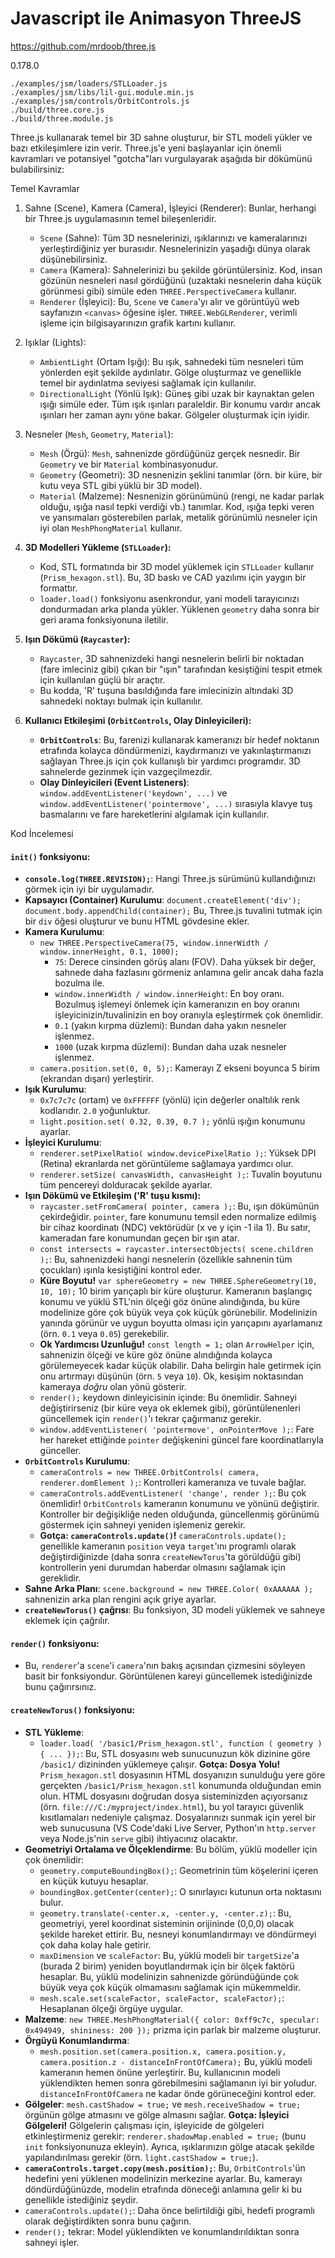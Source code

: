 # Javascript ile Animasyon ThreeJS

https://github.com/mrdoob/three.js

0.178.0

```
./examples/jsm/loaders/STLLoader.js
./examples/jsm/libs/lil-gui.module.min.js
./examples/jsm/controls/OrbitControls.js
./build/three.core.js
./build/three.module.js
```

Three.js kullanarak temel bir 3D sahne oluşturur, bir STL modeli
yükler ve bazı etkileşimlere izin verir. Three.js'e yeni başlayanlar
için önemli kavramları ve potansiyel "gotcha"ları vurgulayarak aşağıda
bir dökümünü bulabilirsiniz:

Temel Kavramlar

1.  Sahne (Scene), Kamera (Camera), İşleyici (Renderer): Bunlar, herhangi bir Three.js uygulamasının temel bileşenleridir.

      * `Scene` (Sahne): Tüm 3D nesnelerinizi, ışıklarınızı ve kameralarınızı yerleştirdiğiniz yer burasıdır. Nesnelerinizin yaşadığı dünya olarak düşünebilirsiniz.
      * `Camera` (Kamera): Sahnelerinizi bu şekilde görüntülersiniz. Kod, insan gözünün nesneleri nasıl gördüğünü (uzaktaki nesnelerin daha küçük görünmesi gibi) simüle eden `THREE.PerspectiveCamera` kullanır.
      * `Renderer` (İşleyici): Bu, `Scene` ve `Camera`'yı alır ve görüntüyü web sayfanızın `<canvas>` öğesine işler. `THREE.WebGLRenderer`, verimli işleme için bilgisayarınızın grafik kartını kullanır.

2.  Işıklar (Lights):

      * `AmbientLight` (Ortam Işığı): Bu ışık, sahnedeki tüm nesneleri tüm yönlerden eşit şekilde aydınlatır. Gölge oluşturmaz ve genellikle temel bir aydınlatma seviyesi sağlamak için kullanılır.
      * `DirectionalLight` (Yönlü Işık): Güneş gibi uzak bir kaynaktan gelen ışığı simüle eder. Tüm ışık ışınları paraleldir. Bir konumu vardır ancak ışınları her zaman aynı yöne bakar. Gölgeler oluşturmak için iyidir.

3.  Nesneler (`Mesh`, `Geometry`, `Material`):

      * `Mesh` (Örgü): `Mesh`, sahnenizde gördüğünüz gerçek nesnedir. Bir `Geometry` ve bir `Material` kombinasyonudur.
      * `Geometry` (Geometri): 3D nesnenizin şeklini tanımlar (örn. bir küre, bir kutu veya STL gibi yüklü bir 3D model).
      * `Material` (Malzeme): Nesnenizin görünümünü (rengi, ne kadar parlak olduğu, ışığa nasıl tepki verdiği vb.) tanımlar. Kod, ışığa tepki veren ve yansımaları gösterebilen parlak, metalik görünümlü nesneler için iyi olan `MeshPhongMaterial` kullanır.

4.  **3D Modelleri Yükleme (`STLLoader`):**

      * Kod, STL formatında bir 3D model yüklemek için `STLLoader` kullanır (`Prism_hexagon.stl`). Bu, 3D baskı ve CAD yazılımı için yaygın bir formattır.
      * `loader.load()` fonksiyonu asenkrondur, yani modeli tarayıcınızı dondurmadan arka planda yükler. Yüklenen `geometry` daha sonra bir geri arama fonksiyonuna iletilir.

5.  **Işın Dökümü (`Raycaster`):**

      * `Raycaster`, 3D sahnenizdeki hangi nesnelerin belirli bir noktadan (fare imleciniz gibi) çıkan bir "ışın" tarafından kesiştiğini tespit etmek için kullanılan güçlü bir araçtır.
      * Bu kodda, 'R' tuşuna basıldığında fare imlecinizin altındaki 3D sahnedeki noktayı bulmak için kullanılır.

6.  **Kullanıcı Etkileşimi (`OrbitControls`, Olay Dinleyicileri):**

      * **`OrbitControls`**: Bu, farenizi kullanarak kameranızı bir hedef noktanın etrafında kolayca döndürmenizi, kaydırmanızı ve yakınlaştırmanızı sağlayan Three.js için çok kullanışlı bir yardımcı programdır. 3D sahnelerde gezinmek için vazgeçilmezdir.
      * **Olay Dinleyicileri (Event Listeners)**: `window.addEventListener('keydown', ...)` ve `window.addEventListener('pointermove', ...)` sırasıyla klavye tuş basmalarını ve fare hareketlerini algılamak için kullanılır.

Kod İncelemesi

#### `init()` fonksiyonu:

  * **`console.log(THREE.REVISION);`**: Hangi Three.js sürümünü kullandığınızı görmek için iyi bir uygulamadır.
  * **Kapsayıcı (Container) Kurulumu**: `document.createElement('div'); document.body.appendChild(container);` Bu, Three.js tuvalini tutmak için bir `div` öğesi oluşturur ve bunu HTML gövdesine ekler.
  * **Kamera Kurulumu**:
      * `new THREE.PerspectiveCamera(75, window.innerWidth / window.innerHeight, 0.1, 1000);`
          * `75`: Derece cinsinden görüş alanı (FOV). Daha yüksek bir değer, sahnede daha fazlasını görmeniz anlamına gelir ancak daha fazla bozulma ile.
          * `window.innerWidth / window.innerHeight`: En boy oranı. Bozulmuş işlemeyi önlemek için kameranızın en boy oranını işleyicinizin/tuvalinizin en boy oranıyla eşleştirmek çok önemlidir.
          * `0.1` (yakın kırpma düzlemi): Bundan daha yakın nesneler işlenmez.
          * `1000` (uzak kırpma düzlemi): Bundan daha uzak nesneler işlenmez.
      * `camera.position.set(0, 0, 5);`: Kamerayı Z ekseni boyunca 5 birim (ekrandan dışarı) yerleştirir.
  * **Işık Kurulumu**:
      * `0x7c7c7c` (ortam) ve `0xFFFFFF` (yönlü) için değerler onaltılık renk kodlarıdır. `2.0` yoğunluktur.
      * `light.position.set( 0.32, 0.39, 0.7 );` yönlü ışığın konumunu ayarlar.
  * **İşleyici Kurulumu**:
      * `renderer.setPixelRatio( window.devicePixelRatio );`: Yüksek DPI (Retina) ekranlarda net görüntüleme sağlamaya yardımcı olur.
      * `renderer.setSize( canvasWidth, canvasHeight );`: Tuvalin boyutunu tüm pencereyi dolduracak şekilde ayarlar.
  * **Işın Dökümü ve Etkileşim ('R' tuşu kısmı):**
      * `raycaster.setFromCamera( pointer, camera );`: Bu, ışın dökümünün çekirdeğidir. `pointer`, fare konumunu temsil eden normalize edilmiş bir cihaz koordinatı (NDC) vektörüdür (x ve y için -1 ila 1). Bu satır, kameradan fare konumundan geçen bir ışın atar.
      * `const intersects = raycaster.intersectObjects( scene.children );`: Bu, sahnenizdeki hangi nesnelerin (özellikle sahnenin tüm çocukları) ışınla kesiştiğini kontrol eder.
      * **Küre Boyutu\!** `var sphereGeometry = new THREE.SphereGeometry(10, 10, 10);` 10 birim yarıçaplı bir küre oluşturur. Kameranın başlangıç konumu ve yüklü STL'nin ölçeği göz önüne alındığında, bu küre modelinize göre çok büyük veya çok küçük görünebilir. Modelinizin yanında görünür ve uygun boyutta olması için yarıçapını ayarlamanız (örn. `0.1` veya `0.05`) gerekebilir.
      * **Ok Yardımcısı Uzunluğu\!** `const length = 1;` olan `ArrowHelper` için, sahnenizin ölçeği ve küre göz önüne alındığında kolayca görülemeyecek kadar küçük olabilir. Daha belirgin hale getirmek için onu artırmayı düşünün (örn. `5` veya `10`). Ok, kesişim noktasından kameraya *doğru* olan yönü gösterir.
      * `render();` keydown dinleyicisinin içinde: Bu önemlidir. Sahneyi değiştirirseniz (bir küre veya ok eklemek gibi), görüntülenenleri güncellemek için `render()`'ı tekrar çağırmanız gerekir.
      * `window.addEventListener( 'pointermove', onPointerMove );`: Fare her hareket ettiğinde `pointer` değişkenini güncel fare koordinatlarıyla günceller.
  * **`OrbitControls` Kurulumu**:
      * `cameraControls = new THREE.OrbitControls( camera, renderer.domElement );`: Kontrolleri kameranıza ve tuvale bağlar.
      * `cameraControls.addEventListener( 'change', render );`: Bu çok önemlidir\! `OrbitControls` kameranın konumunu ve yönünü değiştirir. Kontroller bir değişikliğe neden olduğunda, güncellenmiş görünümü göstermek için sahneyi yeniden işlemeniz gerekir.
      * **Gotça: `cameraControls.update()`\!** `cameraControls.update();` genellikle kameranın `position` veya `target`'ını programlı olarak değiştirdiğinizde (daha sonra `createNewTorus`'ta görüldüğü gibi) kontrollerin yeni durumdan haberdar olmasını sağlamak için gereklidir.
  * **Sahne Arka Planı**: `scene.background = new THREE.Color( 0xAAAAAA );` sahnenizin arka plan rengini açık griye ayarlar.
  * **`createNewTorus()` çağrısı**: Bu fonksiyon, 3D modeli yüklemek ve sahneye eklemek için çağrılır.

#### `render()` fonksiyonu:

  * Bu, `renderer`'a `scene`'i `camera`'nın bakış açısından çizmesini söyleyen basit bir fonksiyondur. Görüntülenen kareyi güncellemek istediğinizde bunu çağırırsınız.

#### `createNewTorus()` fonksiyonu:

  * **STL Yükleme**:
      * `loader.load( '/basic1/Prism_hexagon.stl', function ( geometry ) { ... });`: Bu, STL dosyasını web sunucunuzun kök dizinine göre `/basic1/` dizininden yüklemeye çalışır. **Gotça: Dosya Yolu\!** `Prism_hexagon.stl` dosyasının HTML dosyanızın sunulduğu yere göre gerçekten `/basic1/Prism_hexagon.stl` konumunda olduğundan emin olun. HTML dosyasını doğrudan dosya sisteminizden açıyorsanız (örn. `file:///C:/myproject/index.html`), bu yol tarayıcı güvenlik kısıtlamaları nedeniyle çalışmaz. Dosyalarınızı sunmak için yerel bir web sunucusuna (VS Code'daki Live Server, Python'ın `http.server` veya Node.js'nin `serve` gibi) ihtiyacınız olacaktır.
  * **Geometriyi Ortalama ve Ölçeklendirme**: Bu bölüm, yüklü modeller için çok önemlidir:
      * `geometry.computeBoundingBox();`: Geometrinin tüm köşelerini içeren en küçük kutuyu hesaplar.
      * `boundingBox.getCenter(center);`: O sınırlayıcı kutunun orta noktasını bulur.
      * `geometry.translate(-center.x, -center.y, -center.z);`: Bu, geometriyi, yerel koordinat sisteminin orijininde (0,0,0) olacak şekilde hareket ettirir. Bu, nesneyi konumlandırmayı ve döndürmeyi çok daha kolay hale getirir.
      * `maxDimension` ve `scaleFactor`: Bu, yüklü modeli bir `targetSize`'a (burada 2 birim) yeniden boyutlandırmak için bir ölçek faktörü hesaplar. Bu, yüklü modelinizin sahnenizde göründüğünde çok büyük veya çok küçük olmamasını sağlamak için mükemmeldir.
      * `mesh.scale.set(scaleFactor, scaleFactor, scaleFactor);`: Hesaplanan ölçeği örgüye uygular.
  * **Malzeme**: `new THREE.MeshPhongMaterial({ color: 0xff9c7c, specular: 0x494949, shininess: 200 });` prizma için parlak bir malzeme oluşturur.
  * **Örgüyü Konumlandırma**:
      * `mesh.position.set(camera.position.x, camera.position.y, camera.position.z - distanceInFrontOfCamera);` Bu, yüklü modeli kameranın hemen önüne yerleştirir. Bu, kullanıcının modeli yüklendikten hemen sonra görebilmesini sağlamanın iyi bir yoludur. `distanceInFrontOfCamera` ne kadar önde görüneceğini kontrol eder.
  * **Gölgeler**: `mesh.castShadow = true;` ve `mesh.receiveShadow = true;` örgünün gölge atmasını ve gölge almasını sağlar. **Gotça: İşleyici Gölgeleri\!** Gölgelerin çalışması için, işleyicide de gölgeleri etkinleştirmeniz gerekir: `renderer.shadowMap.enabled = true;` (bunu `init` fonksiyonunuza ekleyin). Ayrıca, ışıklarınızın gölge atacak şekilde yapılandırılması gerekir (örn. `light.castShadow = true;`).
  * **`cameraControls.target.copy(mesh.position);`**: Bu, `OrbitControls`'ün hedefini yeni yüklenen modelinizin merkezine ayarlar. Bu, kamerayı döndürdüğünüzde, modelin etrafında döneceği anlamına gelir ki bu genellikle istediğiniz şeydir.
  * `cameraControls.update();`: Daha önce belirtildiği gibi, hedefi programlı olarak değiştirdikten sonra bunu çağırın.
  * `render();` tekrar: Model yüklendikten ve konumlandırıldıktan sonra sahneyi işler.






